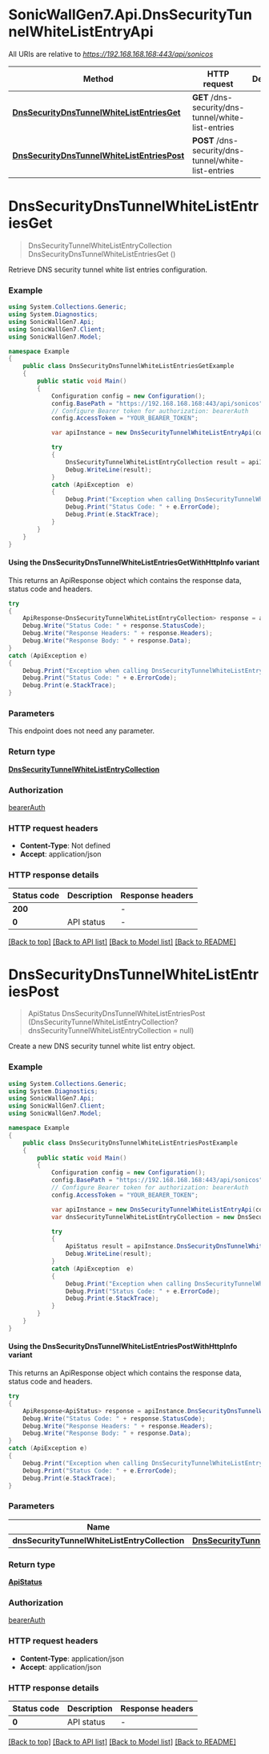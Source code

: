 # SonicWallGen7.Api.DnsSecurityTunnelWhiteListEntryApi

All URIs are relative to *https://192.168.168.168:443/api/sonicos*

| Method | HTTP request | Description |
|--------|--------------|-------------|
| [**DnsSecurityDnsTunnelWhiteListEntriesGet**](DnsSecurityTunnelWhiteListEntryApi.md#dnssecuritydnstunnelwhitelistentriesget) | **GET** /dns-security/dns-tunnel/white-list-entries |  |
| [**DnsSecurityDnsTunnelWhiteListEntriesPost**](DnsSecurityTunnelWhiteListEntryApi.md#dnssecuritydnstunnelwhitelistentriespost) | **POST** /dns-security/dns-tunnel/white-list-entries |  |

<a id="dnssecuritydnstunnelwhitelistentriesget"></a>
# **DnsSecurityDnsTunnelWhiteListEntriesGet**
> DnsSecurityTunnelWhiteListEntryCollection DnsSecurityDnsTunnelWhiteListEntriesGet ()



Retrieve DNS security tunnel white list entries configuration.

### Example
```csharp
using System.Collections.Generic;
using System.Diagnostics;
using SonicWallGen7.Api;
using SonicWallGen7.Client;
using SonicWallGen7.Model;

namespace Example
{
    public class DnsSecurityDnsTunnelWhiteListEntriesGetExample
    {
        public static void Main()
        {
            Configuration config = new Configuration();
            config.BasePath = "https://192.168.168.168:443/api/sonicos";
            // Configure Bearer token for authorization: bearerAuth
            config.AccessToken = "YOUR_BEARER_TOKEN";

            var apiInstance = new DnsSecurityTunnelWhiteListEntryApi(config);

            try
            {
                DnsSecurityTunnelWhiteListEntryCollection result = apiInstance.DnsSecurityDnsTunnelWhiteListEntriesGet();
                Debug.WriteLine(result);
            }
            catch (ApiException  e)
            {
                Debug.Print("Exception when calling DnsSecurityTunnelWhiteListEntryApi.DnsSecurityDnsTunnelWhiteListEntriesGet: " + e.Message);
                Debug.Print("Status Code: " + e.ErrorCode);
                Debug.Print(e.StackTrace);
            }
        }
    }
}
```

#### Using the DnsSecurityDnsTunnelWhiteListEntriesGetWithHttpInfo variant
This returns an ApiResponse object which contains the response data, status code and headers.

```csharp
try
{
    ApiResponse<DnsSecurityTunnelWhiteListEntryCollection> response = apiInstance.DnsSecurityDnsTunnelWhiteListEntriesGetWithHttpInfo();
    Debug.Write("Status Code: " + response.StatusCode);
    Debug.Write("Response Headers: " + response.Headers);
    Debug.Write("Response Body: " + response.Data);
}
catch (ApiException e)
{
    Debug.Print("Exception when calling DnsSecurityTunnelWhiteListEntryApi.DnsSecurityDnsTunnelWhiteListEntriesGetWithHttpInfo: " + e.Message);
    Debug.Print("Status Code: " + e.ErrorCode);
    Debug.Print(e.StackTrace);
}
```

### Parameters
This endpoint does not need any parameter.
### Return type

[**DnsSecurityTunnelWhiteListEntryCollection**](DnsSecurityTunnelWhiteListEntryCollection.md)

### Authorization

[bearerAuth](../README.md#bearerAuth)

### HTTP request headers

 - **Content-Type**: Not defined
 - **Accept**: application/json


### HTTP response details
| Status code | Description | Response headers |
|-------------|-------------|------------------|
| **200** |  |  -  |
| **0** | API status |  -  |

[[Back to top]](#) [[Back to API list]](../README.md#documentation-for-api-endpoints) [[Back to Model list]](../README.md#documentation-for-models) [[Back to README]](../README.md)

<a id="dnssecuritydnstunnelwhitelistentriespost"></a>
# **DnsSecurityDnsTunnelWhiteListEntriesPost**
> ApiStatus DnsSecurityDnsTunnelWhiteListEntriesPost (DnsSecurityTunnelWhiteListEntryCollection? dnsSecurityTunnelWhiteListEntryCollection = null)



Create a new DNS security tunnel white list entry object.

### Example
```csharp
using System.Collections.Generic;
using System.Diagnostics;
using SonicWallGen7.Api;
using SonicWallGen7.Client;
using SonicWallGen7.Model;

namespace Example
{
    public class DnsSecurityDnsTunnelWhiteListEntriesPostExample
    {
        public static void Main()
        {
            Configuration config = new Configuration();
            config.BasePath = "https://192.168.168.168:443/api/sonicos";
            // Configure Bearer token for authorization: bearerAuth
            config.AccessToken = "YOUR_BEARER_TOKEN";

            var apiInstance = new DnsSecurityTunnelWhiteListEntryApi(config);
            var dnsSecurityTunnelWhiteListEntryCollection = new DnsSecurityTunnelWhiteListEntryCollection?(); // DnsSecurityTunnelWhiteListEntryCollection? |  (optional) 

            try
            {
                ApiStatus result = apiInstance.DnsSecurityDnsTunnelWhiteListEntriesPost(dnsSecurityTunnelWhiteListEntryCollection);
                Debug.WriteLine(result);
            }
            catch (ApiException  e)
            {
                Debug.Print("Exception when calling DnsSecurityTunnelWhiteListEntryApi.DnsSecurityDnsTunnelWhiteListEntriesPost: " + e.Message);
                Debug.Print("Status Code: " + e.ErrorCode);
                Debug.Print(e.StackTrace);
            }
        }
    }
}
```

#### Using the DnsSecurityDnsTunnelWhiteListEntriesPostWithHttpInfo variant
This returns an ApiResponse object which contains the response data, status code and headers.

```csharp
try
{
    ApiResponse<ApiStatus> response = apiInstance.DnsSecurityDnsTunnelWhiteListEntriesPostWithHttpInfo(dnsSecurityTunnelWhiteListEntryCollection);
    Debug.Write("Status Code: " + response.StatusCode);
    Debug.Write("Response Headers: " + response.Headers);
    Debug.Write("Response Body: " + response.Data);
}
catch (ApiException e)
{
    Debug.Print("Exception when calling DnsSecurityTunnelWhiteListEntryApi.DnsSecurityDnsTunnelWhiteListEntriesPostWithHttpInfo: " + e.Message);
    Debug.Print("Status Code: " + e.ErrorCode);
    Debug.Print(e.StackTrace);
}
```

### Parameters

| Name | Type | Description | Notes |
|------|------|-------------|-------|
| **dnsSecurityTunnelWhiteListEntryCollection** | [**DnsSecurityTunnelWhiteListEntryCollection?**](DnsSecurityTunnelWhiteListEntryCollection?.md) |  | [optional]  |

### Return type

[**ApiStatus**](ApiStatus.md)

### Authorization

[bearerAuth](../README.md#bearerAuth)

### HTTP request headers

 - **Content-Type**: application/json
 - **Accept**: application/json


### HTTP response details
| Status code | Description | Response headers |
|-------------|-------------|------------------|
| **0** | API status |  -  |

[[Back to top]](#) [[Back to API list]](../README.md#documentation-for-api-endpoints) [[Back to Model list]](../README.md#documentation-for-models) [[Back to README]](../README.md)

